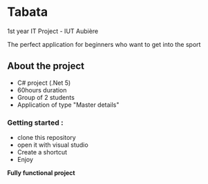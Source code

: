 # Tabata

1st year IT Project - IUT Aubière 

The perfect application for beginners who want to get into the sport

## About the project

- C# project (.Net 5)
- 60hours duration
- Group of 2 students
- Application of type "Master details"

### Getting started :

- clone this repository
- open it with visual studio
- Create a shortcut
- Enjoy

**Fully functional project**

